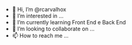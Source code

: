 - 👋 Hi, I’m @rcarvalhox
- 👀 I’m interested in ...
- 🌱 I’m currently learning   Front End e Back  End
- 💞️ I’m looking to collaborate on ...
- 📫 How to reach me ...

<!---
rcarvalhox/rcarvalhox is a ✨ special ✨ repository because its `README.md` (this file) appears on your GitHub profile.
You can click the Preview link to take a look at your changes.
--->
